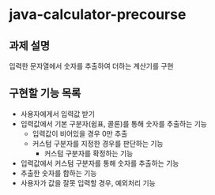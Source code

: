 # java-calculator-precourse

<h2>과제 설명</h2>
입력한 문자열에서 숫자를 추출하여 더하는 계산기를 구현


<h2>구현할 기능 목록</h2>

- 사용자에게서 입력값 받기
- 입력값에서 기본 구분자(쉼표, 콜론)를 통해 숫자를 추출하는 기능
  - 입력값이 비어있을 경우 0만 추출
  - 커스텀 구분자를 지정한 경우를 판단하는 기능
    - 커스텀 구분자를 확정하는 기능 
- 입력값에서 커스텀 구분자를 통해 숫자를 추출하는 기능
- 추출한 숫자를 합하는 기능
- 사용자가 값을 잘못 입력할 경우, 예외처리 기능

